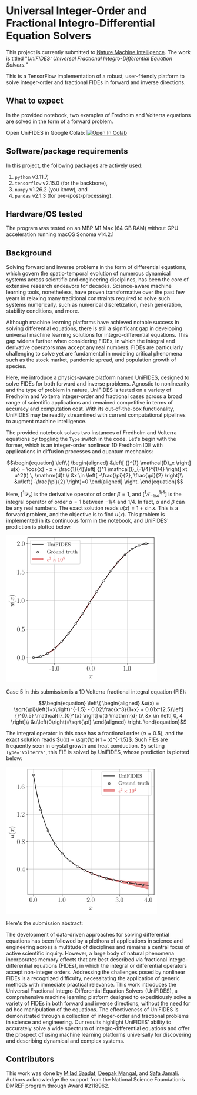 # Universal Integer-Order and Fractional Integro-Differential Equation Solvers
This project is currently submitted to [Nature Machine Intelligence](https://www.nature.com/natmachintell/). The work is titled "*UniFIDES: Universal Fractional Integro-Differential Equation Solvers.*"

This is a TensorFlow implementation of a robust, user-friendly platform to solve integer-order and fractional FIDEs in forward and inverse directions.

## What to expect
In the provided notebook, two examples of Fredholm and Volterra equations are solved in the form of a forward problem.

Open UniFIDES in Google Colab:
  [![Open In Colab](https://colab.research.google.com/assets/colab-badge.svg)](https://colab.research.google.com/github/procf/UniFIDES/blob/main/UniFIDES.ipynb)

## Software/package requirements
In this project, the following packages are actively used:
1. `python` v3.11.7, 
2. `tensorflow` v2.15.0 (for the backbone),
3. `numpy` v1.26.2 (you know), and
4. `pandas` v2.1.3 (for pre-/post-processing).

## Hardware/OS tested
The program was tested on an MBP M1 Max (64 GB RAM) without GPU acceleration running macOS Sonoma v14.2.1 


## Background

Solving forward and inverse problems in the form of differential equations, which govern the spatio-temporal evolution of numerous dynamical systems across scientific and engineering disciplines, has been the core of extensive research endeavors for decades. Science-aware machine learning tools, nonetheless, have proven transformative over the past few years in relaxing many traditional constraints required to solve such systems numerically, such as numerical discretization, mesh generation, stability conditions, and more.

Although machine learning platforms have achieved notable success in solving differential equations, there is still a significant gap in developing universal machine learning solutions for integro-differential equations. This gap widens further when considering FIDEs, in which the integral and derivative operators may accept any real numbers. FIDEs are particularly challenging to solve yet are fundamental in modeling critical phenomena such as the stock market, pandemic spread, and population growth of species.

Here, we introduce a physics-aware platform named UniFIDES, designed to solve FIDEs for both forward and inverse problems. Agnostic to nonlinearity and the type of problem in nature, UniFIDES is tested on a variety of Fredholm and Volterra integer-order and fractional cases across a broad range of scientific applications and remained competitive in terms of accuracy and computation cost. With its out-of-the-box functionality, UniFIDES may be readily streamlined with current computational pipelines to augment machine intelligence.

The provided notebook solves two instances of Fredholm and Volterra equations by toggling the `Type` switch in the code. Let's begin with the former, which is an integer-order nonlinear 1D Fredholm IDE with applications in diffusion processes and quantum mechanics:

```math
\begin{equation}
\left\{
\begin{aligned}
&\left[ {}^{1} \mathcal{D}_x \right] u(x) = \cos{x} - x + \frac{1}{4}\left[ {}^1 \mathcal{I}_{-1/4}^{1/4} \right] xt u^2(t) \, \mathrm{d}t \\
&x \in \left[ -\frac{\pi}{2}, \frac{\pi}{2} \right]\\
&u\left( -\frac{\pi}{2} \right)=0
\end{aligned}
\right.
\end{equation}
```

Here, $`\left[ {}^{1} \mathcal{D}_x \right]`$ is the derivative operator of order $`\beta=1`$, and $`\left[ {}^1 \mathcal{I}_{-1/4}^{1/4} \right]`$ is the integral operator of order $\alpha=1$ between $`-1/4`$ and $`1/4`$. In fact, $`\alpha`$ and $`\beta`$ can be any real numbers. The exact solution reads $`u(x) = 1 + \sin{x}`$. This is a forward problem, and the objective is to find $`u(x)`$. This problem is implemented in its continuous form in the notebook, and UniFIDES' prediction is plotted below.

<img src="Case1_Integer_order_Fredholm.png" height="400">

Case 5 in this submission is a 1D Volterra fractional integral equation (FIE):

```math
\begin{equation}
\left\{
\begin{aligned}
&u(x) = \sqrt{\pi}\left(1+x\right)^{-1.5} - 0.02\frac{x^3}{1+x} + 0.01x^{2.5}\left[ {}^{0.5} \mathcal{I}_{0}^{x} \right] u(t) \mathrm{d} t\\
&x \in \left[ 0, 4 \right]\\
&u\left(0\right)=\sqrt{\pi}
\end{aligned}
\right.
\end{equation}
```

The integral operator in this case has a fractional order ($`\alpha = 0.5`$), and the exact solution reads $`u(x) = \sqrt{\pi}(1 + x)^{-1.5}`$. Such FIEs are frequently seen in crystal growth and heat conduction. By setting `Type='Volterra'`, this FIE is solved by UniFIDES, whose prediction is plotted below:

<img src="Case5_Fractional_order_Volterra.png" height="400">



Here's the submission abstract: 

The development of data-driven approaches for solving differential equations has been followed by a plethora of applications in science and engineering across a multitude of disciplines and remains a central focus of active scientific inquiry. However, a large body of natural phenomena incorporates memory effects that are best described via fractional integro-differential equations (FIDEs), in which the integral or differential operators accept non-integer orders. Addressing the challenges posed by nonlinear FIDEs is a recognized difficulty, necessitating the application of generic methods with immediate practical relevance. This work introduces the Universal Fractional Integro-Differential Equation Solvers (UniFIDES), a comprehensive machine learning platform designed to expeditiously solve a variety of FIDEs in both forward and inverse directions, without the need for ad hoc manipulation of the equations. The effectiveness of UniFIDES is demonstrated through a collection of integer-order and fractional problems in science and engineering. Our results highlight UniFIDES' ability to accurately solve a wide spectrum of integro-differential equations and offer the prospect of using machine learning platforms universally for discovering and describing dynamical and complex systems.

## Contributors
This work was done by [Milad Saadat](https://scholar.google.com/citations?user=PPLvVmEAAAAJ&hl=en&authuser=1), [Deepak Mangal](https://scholar.google.com/citations?user=AoYKLW4AAAAJ&hl=en), and [Safa Jamali](https://scholar.google.com/citations?user=D1asaYIAAAAJ&hl=en). Authors acknowledge the support from the National Science Foundation’s DMREF
program through Award \#2118962.
